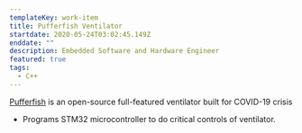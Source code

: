```yaml
---
templateKey: work-item
title: Pufferfish Ventilator
startdate: 2020-05-24T03:02:45.149Z
enddate: ""
description: Embedded Software and Hardware Engineer
featured: true
tags:
  - C++
---
```

[Pufferfish](https://www.pez-globo.org/) is an open-source full-featured ventilator built for COVID-19 crisis

* Programs STM32 microcontroller to do critical controls of ventilator.